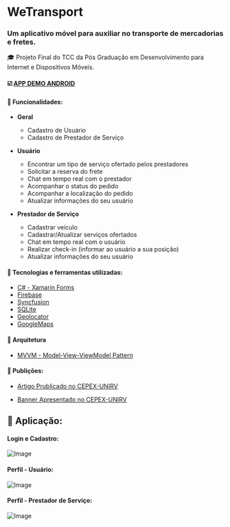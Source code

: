 # WeTransport

### Um aplicativo móvel para auxiliar no transporte de mercadorias e fretes.

:mortar_board: Projeto Final do TCC da Pós Graduação em Desenvolvimento para Internet e Dispositivos Móveis.

#### :ballot_box_with_check: [APP DEMO ANDROID](https://github.com/julionery/xamarin-forms-we-transport/raw/master/Documents/com.nery.wetransport.apk "com.nery.wetransport.apk")

#### :bookmark_tabs: Funcionalidades:
- **Geral**
  - Cadastro de Usuário
  - Cadastro de Prestador de Serviço
 
- **Usuário**
  - Encontrar um tipo de serviço ofertado pelos prestadores
  - Solicitar a reserva do frete
  - Chat em tempo real com o prestador
  - Acompanhar o status do pedido
  - Acompanhar a localização do pedido
  - Atualizar informações do seu usuário
 
- **Prestador de Serviço**
  - Cadastrar veículo
  - Cadastrar/Atualizar serviços ofertados
  - Chat em tempo real com o usuário
  - Realizar check-in (informar ao usuário a sua posição)
  - Atualizar informações do seu usuário

#### :rocket: Tecnologias e ferramentas utilizadas:
 - [C# - Xamarin Forms](https://docs.microsoft.com/en-us/xamarin/xamarin-forms/ "Doc Xamarin Forms") 
 - [Firebase](https://firebase.google.com/ "Firebase")
 - [Syncfusion](https://www.syncfusion.com/ "Syncfusion")
 - [SQLite](https://github.com/praeclarum/sqlite-net "SQLite-net") 
 - [Geolocator](https://github.com/jamesmontemagno/GeolocatorPlugin "Geolocator")
 - [GoogleMaps](https://github.com/amay077/Xamarin.Forms.GoogleMaps "Xamarin.Forms.GoogleMaps")

#### :briefcase: Arquitetura 
 - [MVVM - Model-View-ViewModel Pattern](https://docs.microsoft.com/en-us/xamarin/xamarin-forms/enterprise-application-patterns/mvvm "The Model-View-ViewModel Pattern")

#### :book: Publições:

- [Artigo Prublicado no CEPEX-UNIRV](https://github.com/JulioNery/WeTransport/blob/master/Artigo%20WeTransport.pdf "WeTransport")

- [Banner Apresentado no CEPEX-UNIRV](https://github.com/JulioNery/WeTransport/blob/master/Painel%20II%20SPG%202019.pdf "Banner WeTransport")

## :iphone: Aplicação:

#### Login e Cadastro:
![Image](https://raw.githubusercontent.com/JulioNery/WeTransport/master/Documents/login_cadastro.jpg)

#### Perfil - Usuário:

![Image](https://raw.githubusercontent.com/JulioNery/WeTransport/master/Documents/usuario.jpg)


#### Perfil - Prestador de Serviço:

![Image](https://raw.githubusercontent.com/JulioNery/WeTransport/master/Documents/prestador.jpg)
